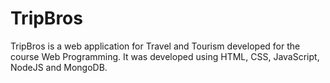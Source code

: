 # TripBros
TripBros is a web application for Travel and Tourism developed for the course Web Programming. It was developed using HTML, CSS, JavaScript, NodeJS and MongoDB.
